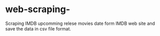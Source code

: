 # web-scraping-
Scraping IMDB upcomming relese movies date form IMDB web site and save the data in csv file format.
